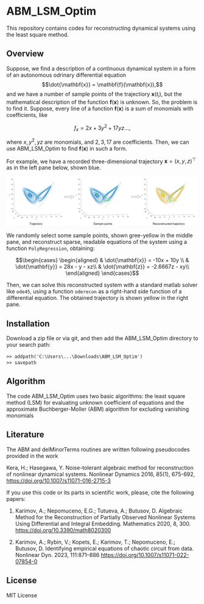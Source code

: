 # ABM_LSM_Optim
This repository contains codes for reconstructing dynamical systems using the least square method. 

## Overview

Suppose, we find a description of a continuous dynamical system in a form of an autonomous odrinary differential equation
$$\dot{\mathbf{x}} = \mathbf{f}(\mathbf{x}),$$
and we have a number of sample points of the trajectiory $\mathbf{x}(t_i)$, but the mathematical description of the function $\mathbf{f}(\mathbf{x})$ is unknown. So, the problem is to find it. Suppose, every line of a function $\mathbf{f}(\mathbf{x})$ is a sum of monomials with coefficients, like

$$f_x = 2x + 3y^2 + 17yz \dots, $$

where $x,y^2,yz$ are monomials, and $2,3,17$ are coefficients. Then, we can use ABM_LSM_Optim to find $\mathbf{f}(\mathbf{x})$ in such a form.

For example, we have a recorded  three-dimensional trajectory $\mathbf{x} = (x,y,z)^\top$ as in the left pane below, shown blue. 

![Fig1](https://github.com/aikarimov/ABM_LSM_Optim/blob/main/scheme.drawio.png)

We randomly select some sample points, shown gree-yellow in the middle pane, and reconstruct sparse, readable equations of the system using a function `PolyRegression`, obtaining:

$$\begin{cases}
\begin{aligned}
& \dot{\mathbf{x}} = -10x + 10y \\
& \dot{\mathbf{y}} = 28x - y - xz\\
& \dot{\mathbf{z}} = -2.6667z - xy\\
\end{aligned}
\end{cases}$$

Then, we can solve this reconstructed system with a standard matlab solver like `ode45`, using a function `oderecon` as a right-hand side function of a differential equation. The obtained trajectory is shown yellow in the right pane.

## Installation
Download a zip file or via git, and then add the ABM_LSM_Optim directory to your search path:

```
>> addpath('C:\Users\...\Downloads\ABM_LSM_Optim')  
>> savepath
```
## Algorithm

The code ABM_LSM_Optim uses two basic algorithms: the least square method (LSM) for evaluating unknown coefficient of equations and the approximate Buchberger-Moller (ABM) algorithm for excluding vanishing monomials 

## Literature
The ABM and delMinorTerms routines are written following pseudocodes provided in the work

Kera, H.; Hasegawa, Y. Noise-tolerant algebraic method for reconstruction of nonlinear dynamical systems. Nonlinear Dynamics 2016, 85(1), 675-692,  https://doi.org/10.1007/s11071-016-2715-3

If you use this code or its parts in scientific work, please, cite the following papers:

1. Karimov, A.; Nepomuceno, E.G.; Tutueva, A.; Butusov, D. Algebraic Method for the Reconstruction of Partially Observed Nonlinear Systems Using Differential and Integral Embedding. Mathematics 2020, 8, 300. https://doi.org/10.3390/math8020300

2. Karimov, A.; Rybin, V.; Kopets, E.; Karimov, T.; Nepomuceno, E.; Butusov, D. Identifying empirical equations of chaotic circuit from data. Nonlinear Dyn. 2023, 111:871–886 https://doi.org/10.1007/s11071-022-07854-0

## License
MIT License
